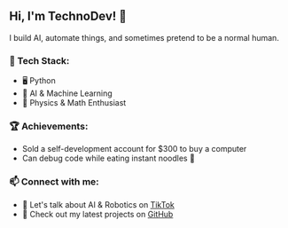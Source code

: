 ## Hi, I'm TechnoDev! 👋
I build AI, automate things, and sometimes pretend to be a normal human.

### 🔧 Tech Stack:
- 🖥️ Python
- 🤖 AI & Machine Learning
- 🔬 Physics & Math Enthusiast

### 🏆 Achievements:
- Sold a self-development account for $300 to buy a computer
- Can debug code while eating instant noodles 🍜

### 📫 Connect with me:
- 💬 Let's talk about AI & Robotics on [TikTok](https://www.tiktok.com/@yasky_aiage)
- 🚀 Check out my latest projects on [GitHub](https://github.com/yourusername)
